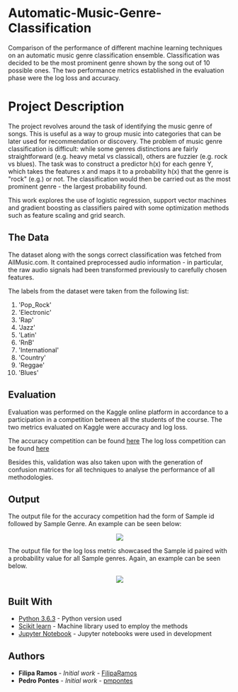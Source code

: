 # Automatic-Music-Genre-Classification

Comparison of the performance of different machine learning techniques on an automatic music genre classification ensemble. Classification was decided to be the most prominent genre shown by the song out of 10 possible ones. The two performance metrics established in the evaluation phase were the log loss and accuracy.


# Project Description

The project revolves around the task of identifying the music genre of songs. This is useful as a way to group music into categories that can be later used for recommendation or discovery. The problem of music genre classification is difficult: while some genres distinctions are fairly straightforward (e.g. heavy metal vs classical), others are fuzzier (e.g. rock vs blues). The task was to construct a predictor h(x) for each genre Y, which takes the features x and maps it to a probability h(x) that the genre is "rock" (e.g.) or not. The classification would then be carried out as the most prominent genre - the largest probability found.

This work explores the use of logistic regression, support vector machines and gradient boosting as classifiers paired with some optimization methods such as feature scaling and grid search.

## The Data

The dataset along with the songs correct classification was fetched from AllMusic.com. It contained preprocessed audio information - in particular, the raw audio signals had been transformed previously to carefully chosen features. 

The labels from the dataset were taken from the following list:

1. 'Pop_Rock'
2. 'Electronic'
3. 'Rap'
4. 'Jazz'
5. 'Latin'
6. 'RnB'
7. 'International'
8. 'Country'
9. 'Reggae'
10. 'Blues'

## Evaluation

Evaluation was performed on the Kaggle online platform in accordance to a participation in a competition between all the students of the course. The two metrics evaluated on Kaggle were accuracy and log loss.

The accuracy competition can be found [here](https://www.kaggle.com/c/mlbp-2017-da-challenge-accuracy)
The log loss competition can be found [here](https://www.kaggle.com/c/mlbp-2017-da-challenge-logloss)

Besides this, validation was also taken upon with the generation of confusion matrices for all techniques to analyse the performance of all methodologies.

## Output

The output file for the accuracy competition had the form of Sample id followed by Sample Genre. An example can be seen below:

<center><img src="https://github.com/FilipaRamos/Automatic-Music-Genre-Classification/Resources/output_accuracy.png"></center>

The output file for the log loss metric showcased the Sample id paired with a probability value for all Sample genres. Again, an example can be seen below.

<center><img src="https://github.com/FilipaRamos/Automatic-Music-Genre-Classification/Resources/output_log_loss.png"></center>


## Built With

* [Python 3.6.3](https://www.python.org/downloads/release/python-363/) - Python version used
* [Scikit learn](http://scikit-learn.org/) - Machine library used to employ the methods
* [Jupyter Notebook](http://jupyter.org/) - Jupyter notebooks were used in development

## Authors

* **Filipa Ramos** - *Initial work* - [FilipaRamos](https://github.com/FilipaRamos)
* **Pedro Pontes** - *Initial work* - [pmpontes](https://github.com/pmpontes)